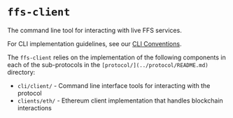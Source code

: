 # `ffs-client`

The command line tool for interacting with live FFS services.

For CLI implementation guidelines, see our [CLI Conventions](../README.md).

The `ffs-client` relies on the implementation of the following components in each of the sub-protocols in the `[protocol/](../protocol/README.md)` directory:

- `cli/client/` - Command line interface tools for interacting with the protocol
- `clients/eth/` - Ethereum client implementation that handles blockchain interactions
